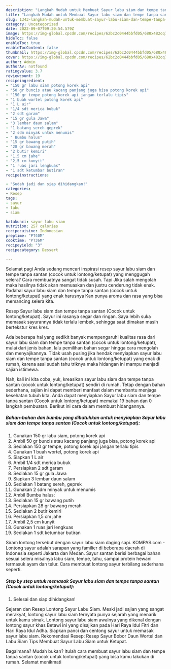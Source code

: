 ```yaml
---
description: "Langkah Mudah untuk Membuat Sayur labu siam dan tempe tanpa santan (Cocok untuk lontong/ketupat) yang Lezat Sekali, Buat Buka Puasa}"
title: "Langkah Mudah untuk Membuat Sayur labu siam dan tempe tanpa santan (Cocok untuk lontong/ketupat) yang Lezat Sekali, Buat Buka Puasa}"
slug: 1343-langkah-mudah-untuk-membuat-sayur-labu-siam-dan-tempe-tanpa-santan-cocok-untuk-lontong-ketupat-yang-lezat-sekali-buat-buka-puasa
category: Uncategorized
date: 2022-09-07T09:20:54.579Z
image: https://img-global.cpcdn.com/recipes/62bc2c0444bbfd05/680x482cq70/sayur-labu-siam-dan-tempe-tanpa-santan-cocok-untuk-lontongketupat-foto-resep-utama.jpg
hideToc: false
enableToc: true
enableTocContent: false
thumbnail: https://img-global.cpcdn.com/recipes/62bc2c0444bbfd05/680x482cq70/sayur-labu-siam-dan-tempe-tanpa-santan-cocok-untuk-lontongketupat-foto-resep-utama.jpg
cover: https://img-global.cpcdn.com/recipes/62bc2c0444bbfd05/680x482cq70/sayur-labu-siam-dan-tempe-tanpa-santan-cocok-untuk-lontongketupat-foto-resep-utama.jpg
author: Admin
authorAv: notfound
ratingvalue: 3.7
reviewcount: 19
recipeingredient:
- "150 gr labu siam potong korek api"
- "50 gr buncis atau kacang panjang juga bisa potong korek api"
- "150 gr tempe potong korek api jangan terlalu tipis"
- "1 buah wortel potong korek api"
- "1 L air"
- "1/4 sdt merica bubuk"
- "2 sdt garam"
- "15 gr gula Jawa"
- "3 lembar daun salam"
- "1 batang sereh geprek"
- "2 sdm minyak untuk menumis"
- " Bumbu halus"
- "15 gr bawang putih"
- "28 gr bawang merah"
- "2 butir kemiri"
- "1,5 cm jahe"
- "2,5 cm kunyit"
- "1 ruas jari lengkuas"
- "1 sdt ketumbar butiran"
recipeinstructions:

- "Sudah jadi dan siap dihidangkan!"
categories:
- Resep
tags:
- sayur
- labu
- siam

katakunci: sayur labu siam 
nutrition: 257 calories
recipecuisine: Indonesian
preptime: "PT40M"
cooktime: "PT36M"
recipeyield: "3"
recipecategory: Dessert

---
```



Selamat pagi Anda sedang mencari inspirasi resep sayur labu siam dan tempe tanpa santan (cocok untuk lontong/ketupat) yang menggugah selera? Cara membuatnya sangat tidak susah. Tapi Jika salah mengolah maka hasilnya tidak akan memuaskan dan justru cenderung tidak enak. Padahal sayur labu siam dan tempe tanpa santan (cocok untuk lontong/ketupat) yang enak harusnya Kan punya aroma dan rasa yang bisa memancing selera kita.


Resep Sayur labu siam dan tempe tanpa santan (Cocok untuk lontong/ketupat). Sayur ini rasanya segar dan ringan. Saya lebih suka memasak sayurannya tidak terlalu lembek, sehingga saat dimakan masih bertekstur kres kres.

Ada beberapa hal yang sedikit banyak mempengaruhi kualitas rasa dari sayur labu siam dan tempe tanpa santan (cocok untuk lontong/ketupat), mulai dari jenis bahan, lalu pemilihan bahan segar hingga cara mengolah dan menyajikannya. Tidak usah pusing jika hendak menyiapkan sayur labu siam dan tempe tanpa santan (cocok untuk lontong/ketupat) yang enak di rumah, karena asal sudah tahu triknya maka hidangan ini mampu menjadi sajian istimewa.


Nah, kali ini kita coba, yuk, kreasikan sayur labu siam dan tempe tanpa santan (cocok untuk lontong/ketupat) sendiri di rumah. Tetap dengan bahan sederhana, sajian ini dapat memberi manfaat dalam membantu menjaga kesehatan tubuh kita. Anda dapat menyiapkan Sayur labu siam dan tempe tanpa santan (Cocok untuk lontong/ketupat) memakai 19 bahan dan 0 langkah pembuatan. Berikut ini cara dalam membuat hidangannya.

<!--inarticleads1-->

##### Bahan-bahan dan bumbu yang dibutuhkan untuk menyiapkan Sayur labu siam dan tempe tanpa santan (Cocok untuk lontong/ketupat):

1. Gunakan 150 gr labu siam, potong korek api
1. Ambil 50 gr buncis atau kacang panjang juga bisa, potong korek api
1. Sediakan 150 gr tempe, potong korek api jangan terlalu tipis
1. Gunakan 1 buah wortel, potong korek api
1. Siapkan 1 L air
1. Ambil 1/4 sdt merica bubuk
1. Persiapkan 2 sdt garam
1. Sediakan 15 gr gula Jawa
1. Siapkan 3 lembar daun salam
1. Sediakan 1 batang sereh, geprek
1. Gunakan 2 sdm minyak untuk menumis
1. Ambil  Bumbu halus:
1. Sediakan 15 gr bawang putih
1. Persiapkan 28 gr bawang merah
1. Sediakan 2 butir kemiri
1. Persiapkan 1,5 cm jahe
1. Ambil 2,5 cm kunyit
1. Gunakan 1 ruas jari lengkuas
1. Sediakan 1 sdt ketumbar butiran


Siram lontong tersebut dengan sayur labu siam daging sapi. KOMPAS.com - Lontong sayur adalah sarapan yang familier di beberapa daerah di Indonesia seperti Jakarta dan Medan. Sayur santan berisi berbagai bahan sesuai selera misalnya labu siam, tempe, tahu, sampai protein hewani termasuk ayam dan telur. Cara membuat lontong sayur terbilang sederhana seperti. 

<!--inarticleads2-->

##### Step by step untuk memasak Sayur labu siam dan tempe tanpa santan (Cocok untuk lontong/ketupat):


1. Selesai dan siap dihidangkan!

Sejaran dan Resep Lontong Sayur Labu Siam. Meski jadi sajian yang sangat merakyat, lontong sayur labu siam ternyata punya sejarah yang menarik untuk kamu simak. Lontong sayur labu siam awalnya yang dikenal dengan lontong sayur khas Betawi ini yang disajikan pada Hari Raya Idul Fitri dan Hari Raya Idul Adha. Siapkan panci dan centong sayur untuk memasak sayur labu siam. Rekomendasi Resep: Resep Sayur Bobor Daun Wortel dan Labu Siam Tips Membuat Sayur Labu Siam untuk Ketupat. 

Bagaimana? Mudah bukan? Itulah cara membuat sayur labu siam dan tempe tanpa santan (cocok untuk lontong/ketupat) yang bisa kamu lakukan di rumah. Selamat menikmati
